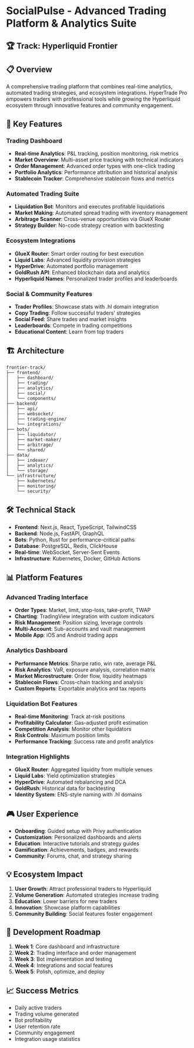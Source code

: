 # SocialPulse - Advanced Trading Platform & Analytics Suite

## 🏆 Track: Hyperliquid Frontier

## 📋 Overview
A comprehensive trading platform that combines real-time analytics, automated trading strategies, and ecosystem integrations. HyperTrade Pro empowers traders with professional tools while growing the Hyperliquid ecosystem through innovative features and community engagement.

## 🚀 Key Features

### Trading Dashboard
- **Real-time Analytics**: P&L tracking, position monitoring, risk metrics
- **Market Overview**: Multi-asset price tracking with technical indicators
- **Order Management**: Advanced order types with one-click trading
- **Portfolio Analytics**: Performance attribution and historical analysis
- **Stablecoin Tracker**: Comprehensive stablecoin flows and metrics

### Automated Trading Suite
- **Liquidation Bot**: Monitors and executes profitable liquidations
- **Market Making**: Automated spread trading with inventory management
- **Arbitrage Scanner**: Cross-venue opportunities via GlueX Router
- **Strategy Builder**: No-code strategy creation with backtesting

### Ecosystem Integrations
- **GlueX Router**: Smart order routing for best execution
- **Liquid Labs**: Advanced liquidity provision strategies
- **HyperDrive**: Automated portfolio management
- **GoldRush API**: Enhanced blockchain data and analytics
- **Hyperliquid Names**: Personalized trader profiles and leaderboards

### Social & Community Features
- **Trader Profiles**: Showcase stats with .hl domain integration
- **Copy Trading**: Follow successful traders' strategies
- **Social Feed**: Share trades and market insights
- **Leaderboards**: Compete in trading competitions
- **Educational Content**: Learn from top traders

## 🏗️ Architecture
```
frontier-track/
├── frontend/
│   ├── dashboard/
│   ├── trading/
│   ├── analytics/
│   ├── social/
│   └── components/
├── backend/
│   ├── api/
│   ├── websocket/
│   ├── trading-engine/
│   └── integrations/
├── bots/
│   ├── liquidator/
│   ├── market-maker/
│   ├── arbitrage/
│   └── shared/
├── data/
│   ├── indexer/
│   ├── analytics/
│   └── storage/
└── infrastructure/
    ├── kubernetes/
    ├── monitoring/
    └── security/
```

## 🛠️ Technical Stack
- **Frontend**: Next.js, React, TypeScript, TailwindCSS
- **Backend**: Node.js, FastAPI, GraphQL
- **Bots**: Python, Rust for performance-critical paths
- **Database**: PostgreSQL, Redis, ClickHouse
- **Real-time**: WebSocket, Server-Sent Events
- **Infrastructure**: Kubernetes, Docker, GitHub Actions

## 📊 Platform Features

### Advanced Trading Interface
- **Order Types**: Market, limit, stop-loss, take-profit, TWAP
- **Charting**: TradingView integration with custom indicators
- **Risk Management**: Position sizing, leverage controls
- **Multi-Account**: Sub-accounts and vault management
- **Mobile App**: iOS and Android trading apps

### Analytics Dashboard
- **Performance Metrics**: Sharpe ratio, win rate, average P&L
- **Risk Analytics**: VaR, exposure analysis, correlation matrix
- **Market Microstructure**: Order flow, liquidity heatmaps
- **Stablecoin Flows**: Cross-chain tracking and analysis
- **Custom Reports**: Exportable analytics and tax reports

### Liquidation Bot Features
- **Real-time Monitoring**: Track at-risk positions
- **Profitability Calculator**: Gas-adjusted profit estimation
- **Competition Analysis**: Monitor other liquidators
- **Risk Controls**: Maximum position limits
- **Performance Tracking**: Success rate and profit analytics

### Integration Highlights
- **GlueX Router**: Aggregated liquidity from multiple venues
- **Liquid Labs**: Yield optimization strategies
- **HyperDrive**: Automated rebalancing and DCA
- **GoldRush**: Historical data for backtesting
- **Identity System**: ENS-style naming with .hl domains

## 🎮 User Experience
- **Onboarding**: Guided setup with Privy authentication
- **Customization**: Personalized dashboards and alerts
- **Education**: Interactive tutorials and strategy guides
- **Gamification**: Achievements, badges, and rewards
- **Community**: Forums, chat, and strategy sharing

## 💡 Ecosystem Impact
1. **User Growth**: Attract professional traders to Hyperliquid
2. **Volume Generation**: Automated strategies increase trading
3. **Education**: Lower barriers for new traders
4. **Innovation**: Showcase platform capabilities
5. **Community Building**: Social features foster engagement

## 🚦 Development Roadmap
1. **Week 1**: Core dashboard and infrastructure
2. **Week 2**: Trading interface and order management
3. **Week 3**: Bot implementation and testing
4. **Week 4**: Integrations and social features
5. **Week 5**: Polish, optimize, and deploy

## 📈 Success Metrics
- Daily active traders
- Trading volume generated
- Bot profitability
- User retention rate
- Community engagement
- Integration usage statistics
